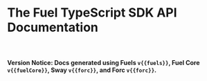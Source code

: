 <script setup>
  import { data } from '../versions.data'
  const { forc, fuels, fuelCore } = data
</script>

# The Fuel TypeScript SDK API Documentation

<br/>

#### Version Notice: Docs generated using Fuels `v{{fuels}}`, Fuel Core `v{{fuelCore}}`, Sway `v{{forc}}`, and Forc `v{{forc}}`.
